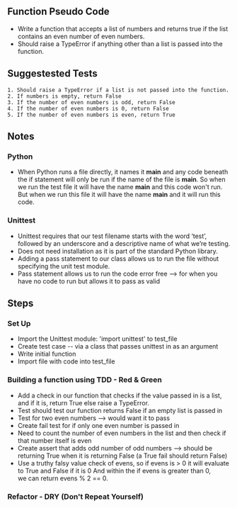 ## Function Pseudo Code
- Write a function that accepts a list of numbers and returns true if the list contains an even number of even numbers.
- Should raise a TypeError if anything other than a list is passed into the function.


## Suggestested Tests
    1. Should raise a TypeError if a list is not passed into the function.
    2. If numbers is empty, return False
    3. If the number of even numbers is odd, return False
    4. If the number of even numbers is 0, return False
    5. If the number of even numbers is even, return True


## Notes

### Python
- When Python runs a file directly, it names it __main__ and any code beneath the if statement will only be run if the name of the file is __main__.
So when we run the test file it will have the name __main__ and this code won't run.  
But when we run this file it will have the name __main__ and it will run this code.


### Unittest 
- Unittest requires that our test  filename starts with the word ‘test’,  
followed by an underscore and a  descriptive name of what we’re testing.
- Does not need installation as it is part of the standard Python library.
- Adding a pass statement to our class allows us to run the file without specifying the unit test module.
- Pass statement allows us to run the code error free --> for when you have no code to run but allows it to pass as valid


## Steps

### Set Up
- Import the Unittest  module: 'import unittest' to test_file
- Create test case -- via a class that passes unittest in as an argument
- Write initial function
- Import file with code into test_file


### Building a function using TDD - Red & Green
-  Add a check in our function  that checks if the value passed in is a list, and if it is, return True else raise a TypeError.
- Test should test our function returns False if an empty list is passed in
- Test for two even numbers --> would want it to pass
- Create fail test for if only one even number is passed in
- Need to  count the number of even numbers in the list and then check if that number itself is even
- Create assert that adds odd number of odd numbers --> should be returning True when it is returning False (a True fail should return False)
- Use a truthy falsy value check of evens, so if evens is > 0 it will evaluate to True and False if it is 0 And within the if evens is greater than 0,  
we can return evens % 2 == 0.


### Refactor - DRY (Don't Repeat Yourself)